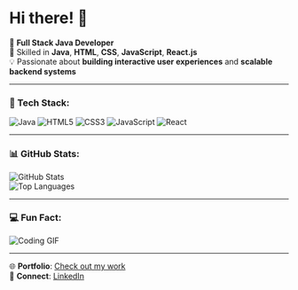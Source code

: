 # Hi there! 👋

🚀 **Full Stack Java Developer**  
🌟 Skilled in **Java**, **HTML**, **CSS**, **JavaScript**, **React.js**  
💡 Passionate about **building interactive user experiences** and **scalable backend systems**  

---

### 🌟 Tech Stack:
![Java](https://img.shields.io/badge/Java-ED8B00?style=for-the-badge&logo=java&logoColor=white)
![HTML5](https://img.shields.io/badge/HTML5-E34F26?style=for-the-badge&logo=html5&logoColor=white)
![CSS3](https://img.shields.io/badge/CSS3-1572B6?style=for-the-badge&logo=css3&logoColor=white)
![JavaScript](https://img.shields.io/badge/JavaScript-F7DF1E?style=for-the-badge&logo=javascript&logoColor=black)
![React](https://img.shields.io/badge/React-61DAFB?style=for-the-badge&logo=react&logoColor=black)

---

### 📊 GitHub Stats:
![GitHub Stats](https://github-readme-stats.vercel.app/api?username=yourusername&show_icons=true&theme=radical)  
![Top Languages](https://github-readme-stats.vercel.app/api/top-langs/?username=yourusername&layout=compact&theme=radical)

---

### 💻 Fun Fact:
![Coding GIF](https://media.giphy.com/media/L1R1tvI9svkIWwpVYr/giphy.gif)

---

🌐 **Portfolio**: [Check out my work](https://yourportfolio.com)  
💌 **Connect**: [LinkedIn](https://linkedin.com/in/yourprofile)
